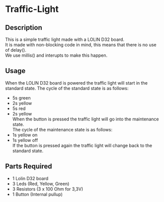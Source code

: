 # Traffic-Light  
## Description  
This is a simple traffic light made with a LOLIN D32 board.  
It is made with non-blocking code in mind, this means that there is no use of delay().  
We use millis() and interupts to make this happen.
## Usage  
When the LOLIN D32 board is powered the traffic light will start in the standard state.
The cycle of the standard state is as follows:  
- 5s green  
- 2s yellow  
- 5s red  
- 2s yellow    
When the button is pressed the traffic light will go into the maintenance state.  
The cycle of the maintenance state is as follows:  
- 1s yellow on  
- 1s yellow off    
If the button is pressed again the traffic light will change back to the standard state.  
## Parts Required  
- 1 Lolin D32 board  
- 3 Leds (Red, Yellow, Green)  
- 3 Resistors (3 x 100 Ohm for 3,3V)  
- 1 Button (Internal pullup)  
